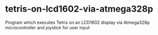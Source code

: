 # tetris-on-lcd1602-via-atmega328p
Program which executes Tetris on an LCD1602 display via Atmega328p microcontroller and joystick for user input
